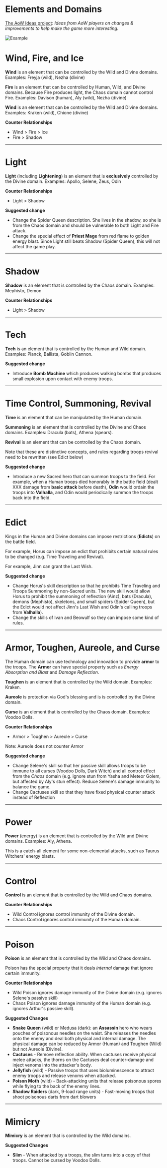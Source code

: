 # Elements and Domains

[The AoW Ideas project](https://github.com/nefarious-kitsune/aow.ideas):
*Ideas from AoW players on changes & improvements to help make the game more interesting.*

![Example](../images/elements.png)

# Wind, Fire, and Ice

**Wind** is an element that can be controlled by the Wild and Divine domains. Examples: Freyja (wild), Nezha (divine)

**Fire** is an element that can be controlled by Human, Wild, and Divine domains. Because Fire produces light, the Chaos domain cannot control Fire. Examples: Davison (human), Aly (wild), Nezha (divine)

**Wind** is an element that can be controlled by the Wild and Divine domains. Examples: Kraken (wild), Chione (divine)

**Counter Relationships**
* Wind > Fire > Ice
* Fire > Shadow

-----

# Light

**Light** (including __Lightening__) is an element that is __exclusively__ controlled by the Divine domain. Examples: Apollo, Selene, Zeus, Odin

**Counter Relationships**
* Light > Shadow

**Suggested change**
- Change the Spider Queen description. She lives in the shadow, so she is from the Chaos domain and should be vulnerable to both Light and Fire attack.
- Change the special effect of **Priest Mage** from red flame to golden energy blast. Since Light still beats Shadow (Spider Queen), this will not affect the game play.

-----

# Shadow

**Shadow** is an element that is controlled by the Chaos domain. Examples: Mephisto, Demon

**Counter Relationships**
* Light > Shadow

-----

# Tech

**Tech** is an element that is controlled by the Human and Wild domain. Examples: Planck, Ballista, Goblin Cannon.

**Suggested change**
- Introduce __Bomb Machine__ which produces walking bombs that produces small explosion upon contact with enemy troops.


-----

# Time Control, Summoning, Revival

**Time** is an element that can be manipulated by the Human domain.

**Summoning** is an element that is controlled by the Divine and Chaos domains. Examples: Dracula (bats), Athena (spears).

**Revival** is an element that can be controlled by the Chaos domain.

Note that these are distinctive concepts, and rules regarding troops revival need to be rewritten (see Edict below)

**Suggested change**
- Introduce a new Sacred hero that can summon troops to the field. For example, when a Human troops died honorably in the battle field (dealt XXX damage from __basic attack__ before death), **Odin** would ordain the troops into __Valhalla__, and Odin would periodically summon the troops back into the field.

-----

# Edict

Kings in the Human and Divine domains can impose restrictions (**Edicts**) on the battle field.

For example, Horus can impose an edict that prohibits certain natural rules to be changed (e.g. Time Traveling and Revival).

For example, Jinn can grant the Last Wish.

**Suggested change**
- Change Horus's skill description so that he prohibits Time Traveling and Troops Summoning by non-Sacred units. The new skill would allow Horus to prohibit the summoning of reflection (Ainz), bats (Dracula), demons (Mephisto), skeletons, and small spiders (Spider Queen), but the Edict would not affect Jinn's Last Wish and Odin's calling troops from __Valhalla__).
- Change the skills of Ivan and Beowulf so they can impose some kind of rules.

-----

# Armor, Toughen, Aureole, and Curse

The Human domain can use technology and innovation to provide **armor** to the troops. The **Armor** can have special property such as *Energy Absorption and Blast* and *Damage Reflection*.

**Toughen** is an element that is controlled by the Wild domain. Examples: Kraken.

**Aureole** is protection via God's blessing and is is controlled by the Divine domain.

**Curse** is an element that is controlled by the Chaos domain. Examples: Voodoo Dolls.

**Counter Relationships**
* Armor > Toughen > Aureole > Curse

Note: Aureole does not counter Armor

**Suggested change**
- Change Selene's skill so that her passive skill allows troops to be immune to all curses (Voodoo Dolls, Dark Witch) and all control effect from the *Chaos* domain (e.g. ignore stun from Yasha and Meteor Golem, but affected by Aly's stun effect). Reduce Selene's damage immunity to balance the game.
- Change Cactuses skill so that they have fixed physical counter attack instead of Reflection

-----

# Power

**Power** (energy) is an element that is controlled by the Wild and Divine domains. Examples: Aly, Athena.

This is a catch-all element for some non-elemental attacks, such as Taurus Witchers' energy blasts.

-----

# Control

**Control** is an element that is controlled by the Wild and Chaos domains.

**Counter Relationships**
* Wild Control ignores control immunity of the Divine domain.
* Chaos Control ignores control immunity of the Human domain.


-----

# Poison

**Poison** is an element that is controlled by the Wild and Chaos domains.

Poison has the special property that it deals *internal* damage that ignore certain immunity.

**Counter Relationships**
* Wild Poison ignores damage immunity of the Divine domain (e.g. ignores Selene's passive skill)
* Chaos Poison ignores damage immunity of the Human domain (e.g. ignores Arthur's passive skill).

**Suggested Changes**

* **Snake Queen** (wild) or Medusa (dark): an __Assassin__ hero who wears pouches of poisonous needles on the waist. She releases the needles onto the enemy and deal both physical and internal damage. The physical damage can be reduced by Armor (Human) and Toughen (Wild) but not Aureole (Divine).
* **Cactuses** - Remove reflection ability. When cactuses receive physical melee attacks, the thorns on the Cactuses deal counter-damage and inject venoms into the attacker's body.
* **Jellyfish** (wild) - Passive troops that uses bioluminescence to attract enemy troops and release venoms when attacked. 
* **Poison Moth** (wild) - Back-attacking units that release poisonous spores while flying to the back of the enemy lines.
* **Shadow Raiders** (dark, 9-load range units) - Fast-moving troops that shoot poisonous darts from dart blowers

-----

# Mimicry

**Mimicry** is an element that is controlled by the Wild domains.

**Suggested Changes**

* **Slim** - When attacked by a troops, the slim turns into a copy of that troops. Cannot be cursed by Voodoo Dolls.






